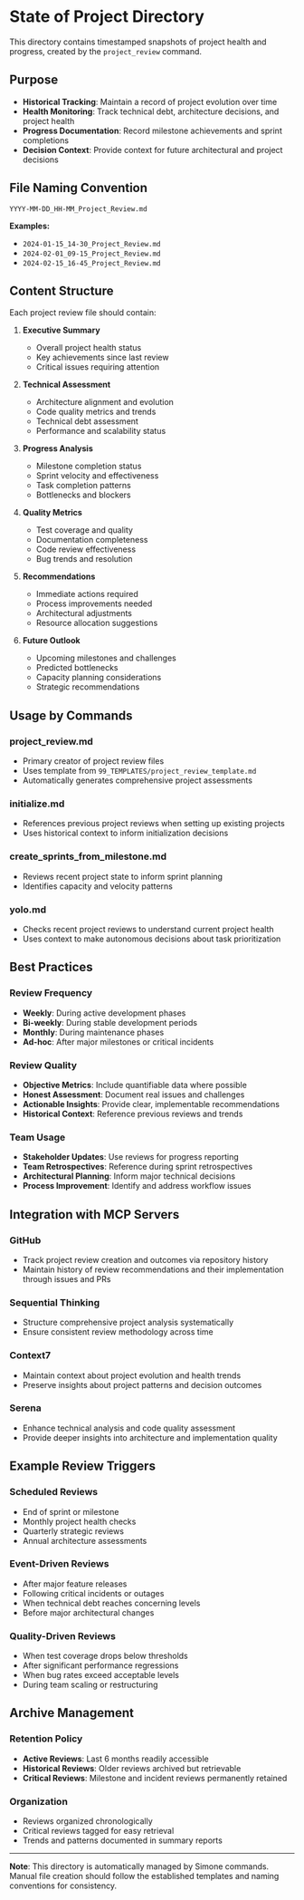 # State of Project Directory

This directory contains timestamped snapshots of project health and progress, created by the `project_review` command.

## Purpose

- **Historical Tracking**: Maintain a record of project evolution over time
- **Health Monitoring**: Track technical debt, architecture decisions, and project health
- **Progress Documentation**: Record milestone achievements and sprint completions
- **Decision Context**: Provide context for future architectural and project decisions

## File Naming Convention

```
YYYY-MM-DD_HH-MM_Project_Review.md
```

**Examples:**
- `2024-01-15_14-30_Project_Review.md`
- `2024-02-01_09-15_Project_Review.md`
- `2024-02-15_16-45_Project_Review.md`

## Content Structure

Each project review file should contain:

1. **Executive Summary**
   - Overall project health status
   - Key achievements since last review
   - Critical issues requiring attention

2. **Technical Assessment**
   - Architecture alignment and evolution
   - Code quality metrics and trends
   - Technical debt assessment
   - Performance and scalability status

3. **Progress Analysis**
   - Milestone completion status
   - Sprint velocity and effectiveness
   - Task completion patterns
   - Bottlenecks and blockers

4. **Quality Metrics**
   - Test coverage and quality
   - Documentation completeness
   - Code review effectiveness
   - Bug trends and resolution

5. **Recommendations**
   - Immediate actions required
   - Process improvements needed
   - Architectural adjustments
   - Resource allocation suggestions

6. **Future Outlook**
   - Upcoming milestones and challenges
   - Predicted bottlenecks
   - Capacity planning considerations
   - Strategic recommendations

## Usage by Commands

### project_review.md
- Primary creator of project review files
- Uses template from `99_TEMPLATES/project_review_template.md`
- Automatically generates comprehensive project assessments

### initialize.md
- References previous project reviews when setting up existing projects
- Uses historical context to inform initialization decisions

### create_sprints_from_milestone.md
- Reviews recent project state to inform sprint planning
- Identifies capacity and velocity patterns

### yolo.md
- Checks recent project reviews to understand current project health
- Uses context to make autonomous decisions about task prioritization

## Best Practices

### Review Frequency
- **Weekly**: During active development phases
- **Bi-weekly**: During stable development periods
- **Monthly**: During maintenance phases
- **Ad-hoc**: After major milestones or critical incidents

### Review Quality
- **Objective Metrics**: Include quantifiable data where possible
- **Honest Assessment**: Document real issues and challenges
- **Actionable Insights**: Provide clear, implementable recommendations
- **Historical Context**: Reference previous reviews and trends

### Team Usage
- **Stakeholder Updates**: Use reviews for progress reporting
- **Team Retrospectives**: Reference during sprint retrospectives
- **Architectural Planning**: Inform major technical decisions
- **Process Improvement**: Identify and address workflow issues

## Integration with MCP Servers

### GitHub
- Track project review creation and outcomes via repository history
- Maintain history of review recommendations and their implementation through issues and PRs

### Sequential Thinking
- Structure comprehensive project analysis systematically
- Ensure consistent review methodology across time

### Context7
- Maintain context about project evolution and health trends
- Preserve insights about project patterns and decision outcomes

### Serena
- Enhance technical analysis and code quality assessment
- Provide deeper insights into architecture and implementation quality

## Example Review Triggers

### Scheduled Reviews
- End of sprint or milestone
- Monthly project health checks
- Quarterly strategic reviews
- Annual architecture assessments

### Event-Driven Reviews
- After major feature releases
- Following critical incidents or outages
- When technical debt reaches concerning levels
- Before major architectural changes

### Quality-Driven Reviews
- When test coverage drops below thresholds
- After significant performance regressions
- When bug rates exceed acceptable levels
- During team scaling or restructuring

## Archive Management

### Retention Policy
- **Active Reviews**: Last 6 months readily accessible
- **Historical Reviews**: Older reviews archived but retrievable
- **Critical Reviews**: Milestone and incident reviews permanently retained

### Organization
- Reviews organized chronologically
- Critical reviews tagged for easy retrieval
- Trends and patterns documented in summary reports

---

**Note**: This directory is automatically managed by Simone commands. Manual file creation should follow the established templates and naming conventions for consistency.